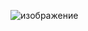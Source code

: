 ![изображение](https://github.com/mahadidot/DEVIL-TWIN_esp8266/assets/75444993/3ffa8785-4074-461a-be72-ff416c8c9bd7)

